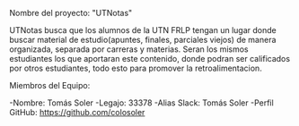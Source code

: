 Nombre del proyecto: "UTNotas"

UTNotas busca que los alumnos de la UTN FRLP tengan un lugar donde buscar material de estudio(apuntes, finales, parciales viejos) de manera organizada, separada por carreras y materias. Seran los mismos estudiantes los que aportaran este contenido, donde podran ser calificados por otros estudiantes, todo esto para promover la retroalimentacion.



Miembros del Equipo:

-Nombre: Tomás Soler
-Legajo: 33378
-Alias Slack: Tomás Soler
-Perfil GitHub: https://github.com/colosoler
